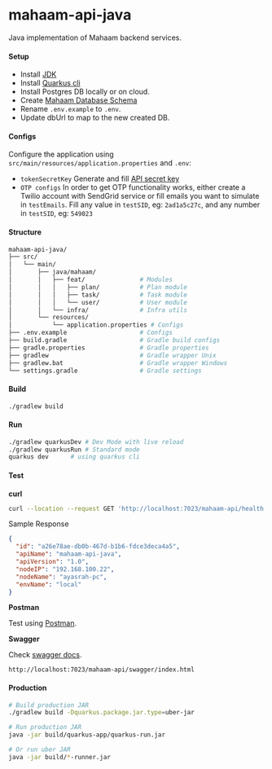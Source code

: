 # mahaam-api-java

Java implementation of Mahaam backend services.

#### Setup

- Install [JDK](https://mahaam.dev/setup/creation#installing-the-runtime-sdk)
- Install [Quarkus cli](https://quarkus.io/get-started/)
- Install Postgres DB locally or on cloud.
- Create [Mahaam Database Schema](https://github.com/ayasrah/mahaam/blob/main/mahaam-data/mahaam_ddl.sql)
- Rename `.env.example` to `.env`.
- Update dbUrl to map to the new created DB.

#### Configs

Configure the application using `src/main/resources/application.properties` and `.env`:

- `tokenSecretKey`
  Generate and fill [API secret key](https://mahaam.dev/infra/security#generating-jwt-secret-key-signing-key)
- `OTP configs`
  In order to get OTP functionality works, either create a Twilio account with SendGrid service or fill emails you want to simulate in `testEmails`. Fill any value in `testSID`, eg: `2ad1a5c27c`, and any number in `testSID`, eg: `549023`

#### Structure

```bash
mahaam-api-java/
├── src/
│   └── main/
│       ├── java/mahaam/
│       │   ├── feat/               # Modules
│       │   │   ├── plan/           # Plan module
│       │   │   ├── task/           # Task module
│       │   │   └── user/           # User module
│       │   └── infra/              # Infra utils
│       └── resources/
│           └── application.properties # Configs
├── .env.example					# Configs
├── build.gradle                    # Gradle build configs
├── gradle.properties               # Gradle properties
├── gradlew                         # Gradle wrapper Unix
├── gradlew.bat                     # Gradle wrapper Windows
└── settings.gradle                 # Gradle settings
```

#### Build

```bash
./gradlew build
```

#### Run

```bash
./gradlew quarkusDev # Dev Mode with live reload
./gradlew quarkusRun # Standard mode
quarkus dev	     # using quarkus cli
```

#### Test

**curl**

```bash
curl --location --request GET 'http://localhost:7023/mahaam-api/health'
```

Sample Response

```json
{
  "id": "a26e78ae-db0b-467d-b1b6-fdce3deca4a5",
  "apiName": "mahaam-api-java",
  "apiVersion": "1.0",
  "nodeIP": "192.168.100.22",
  "nodeName": "ayasrah-pc",
  "envName": "local"
}
```

**Postman**

Test using [Postman](https://mahaam.dev/test/test).

**Swagger**

Check [swagger docs](https://mahaam.dev/infra/swagger).

```
http://localhost:7023/mahaam-api/swagger/index.html
```

#### Production

```bash
# Build production JAR
./gradlew build -Dquarkus.package.jar.type=uber-jar

# Run production JAR
java -jar build/quarkus-app/quarkus-run.jar

# Or run uber JAR
java -jar build/*-runner.jar
```
